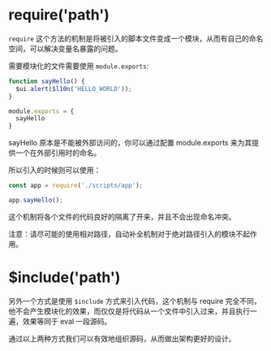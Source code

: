 # require('path')

`require` 这个方法的机制是将被引入的脚本文件变成一个模块，从而有自己的命名空间，可以解决变量名暴露的问题。

需要模块化的文件需要使用 `module.exports`:


```js
function sayHello() {
  $ui.alert($l10n('HELLO_WORLD'));
}

module.exports = {
  sayHello
}
```

sayHello 原本是不能被外部访问的，你可以通过配置 module.exports 来为其提供一个在外部引用时的命名。

所以引入的时候则可以使用：

```js
const app = require('./scripts/app');

app.sayHello();
```

这个机制将各个文件的代码良好的隔离了开来，并且不会出现命名冲突。

注意：请尽可能的使用相对路径，自动补全机制对于绝对路径引入的模块不起作用。

# $include('path')

另外一个方式是使用 `$include` 方式来引入代码，这个机制与 require 完全不同，他不会产生模块化的效果，而仅仅是将代码从一个文件中引入过来，并且执行一遍，效果等同于 eval 一段源码。

通过以上两种方式我们可以有效地组织源码，从而做出架构更好的设计。